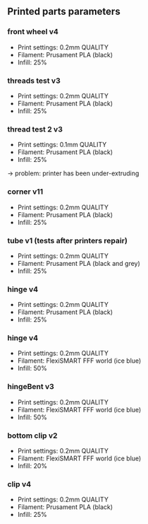 ## Printed parts parameters

### front wheel v4

- Print settings: 0.2mm QUALITY
- Filament: Prusament PLA (black)
- Infill: 25%

### threads test v3

- Print settings: 0.2mm QUALITY
- Filament: Prusament PLA (black)
- Infill: 25%

### thread test 2 v3

- Print settings: 0.1mm QUALITY
- Filament: Prusament PLA (black)
- Infill: 25%

-> problem: printer has been under-extruding

### corner v11
- Print settings: 0.2mm QUALITY
- Filament: Prusament PLA (black)
- Infill: 25%

### tube v1 (tests after printers repair)
- Print settings: 0.2mm QUALITY
- Filament: Prusament PLA (black and grey)
- Infill: 25%

### hinge v4
- Print settings: 0.2mm QUALITY
- Filament: Prusament PLA (black)
- Infill: 25%

### hinge v4
- Print settings: 0.2mm QUALITY
- Filament: FlexiSMART FFF world (ice blue)
- Infill: 50%

### hingeBent v3
- Print settings: 0.2mm QUALITY
- Filament: FlexiSMART FFF world (ice blue)
- Infill: 50%

### bottom clip v2
- Print settings: 0.2mm QUALITY
- Filament: FlexiSMART FFF world (ice blue)
- Infill: 20%

### clip v4
- Print settings: 0.2mm QUALITY
- Filament: Prusament PLA (black)
- Infill: 25%